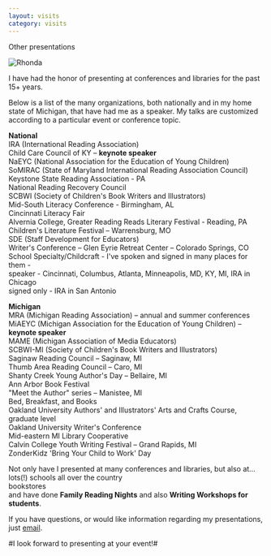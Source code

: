 ```yaml
---
layout: visits
category: visits
---
```


<p class="h1top">Other presentations</p>

<div id="bio_img_center"><img src="{{site.baseurl}}/img/visits_rgg_s.jpg" alt="Rhonda" /></div>

I have had the honor of presenting at conferences and libraries for the past 15+ years.

Below is a list of the many organizations, both nationally and in my home state of Michigan, that have had me as a speaker. My talks are customized according to a particular event or conference topic.

__National__  
IRA (International Reading Association)  
Child Care Council of KY – __keynote speaker__  
NaEYC (National Association for the Education of Young Children)  
SoMIRAC (State of Maryland International Reading Association Council)  
Keystone State Reading Association - PA  
National Reading Recovery Council  
SCBWI (Society of Children's Book Writers and Illustrators)  
Mid-South Literacy Conference - Birmingham, AL  
Cincinnati Literacy Fair  
Alvernia College, Greater Reading Reads Literary Festival - Reading, PA  
Children's Literature Festival – Warrensburg, MO  
SDE (Staff Development for Educators)  
Writer's Conference – Glen Eyrie Retreat Center – Colorado Springs, CO  
School Specialty/Childcraft - I've spoken and signed in many places for them -  
<span class="indent">speaker - Cincinnati, Columbus, Atlanta, Minneapolis, MD, KY, MI, IRA in Chicago</span>  
<span class="indent">signed only - IRA in San Antonio</span>

__Michigan__  
MRA (Michigan Reading Association) – annual and summer conferences  
MiAEYC (Michigan Association for the Education of Young Children) – __keynote speaker__  
MAME (Michigan Association of Media Educators)  
SCBWI-MI (Society of Children's Book Writers and Illustrators)  
Saginaw Reading Council – Saginaw, MI  
Thumb Area Reading Council – Caro, MI  
Shanty Creek Young Author's Day – Bellaire, MI  
Ann Arbor Book Festival  
"Meet the Author" series – Manistee, MI  
Bed, Breakfast, and Books  
Oakland University Authors' and Illustrators' Arts and Crafts Course, graduate level  
Oakland University Writer's Conference  
Mid-eastern MI Library Cooperative  
Calvin College Youth Writing Festival – Grand Rapids, MI  
ZonderKidz 'Bring Your Child to Work' Day  

Not only have I presented at many conferences and libraries, but also at…  
lots(!) schools all over the country  
bookstores  
and have done __Family Reading Nights__ and also __Writing Workshops for students__.

If you have questions, or would like information regarding my presentations, just [email](mailto:rgowgreene@gmail.com).

#I look forward to presenting at your event!#